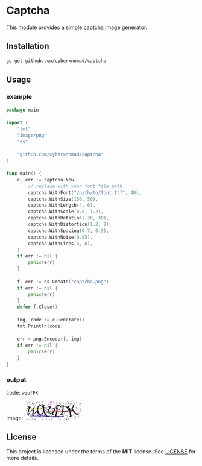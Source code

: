# Captcha

This module provides a simple captcha image generator.

## Installation

```bash
go get github.com/cyberxnomad/captcha
```

## Usage

### example

```go
package main

import (
	"fmt"
	"image/png"
	"os"

	"github.com/cyberxnomad/captcha"
)

func main() {
	c, err := captcha.New(
        // replace with your font file path
		captcha.WithFont("/path/to/font.ttf", 40),
		captcha.WithSize(150, 50),
		captcha.WithLength(4, 6),
		captcha.WithScale(0.8, 1.2),
		captcha.WithRotation(-30, 30),
		captcha.WithDistortion(1.2, 2),
		captcha.WithSpacing(0.7, 0.9),
		captcha.WithNoise(0.05),
		captcha.WithLines(4, 6),
	)
	if err != nil {
		panic(err)
	}

	f, err := os.Create("captcha.png")
	if err != nil {
		panic(err)
	}
	defer f.Close()

	img, code := c.Generate()
	fmt.Println(code)

	err = png.Encode(f, img)
	if err != nil {
		panic(err)
	}
}
```

### output

code: `wqufPK`  

image: ![captcha](/sample.png)

## License

This project is licensed under the terms of the **MIT** license. See [LICENSE](LICENSE) for more details.
